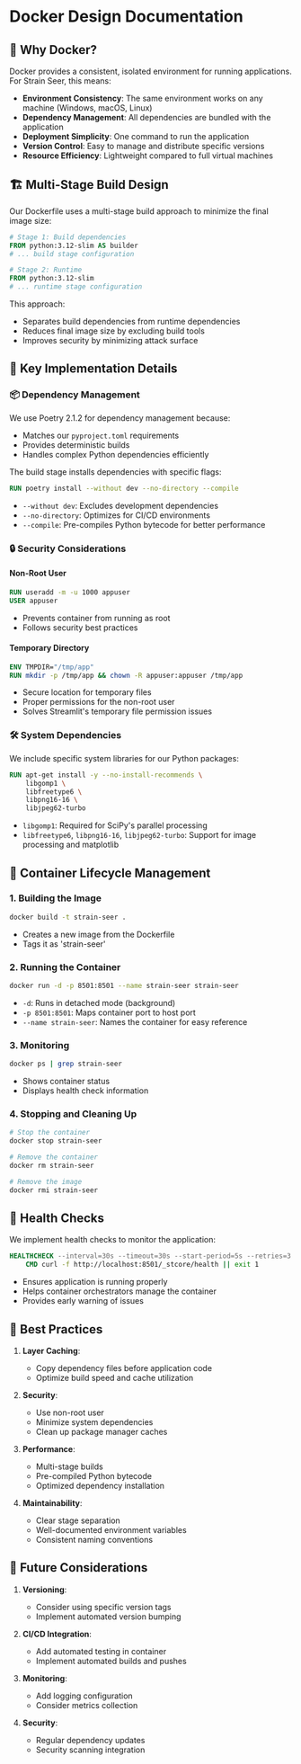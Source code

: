 # Docker Design Documentation

## 🎯 Why Docker?

Docker provides a consistent, isolated environment for running applications. For Strain Seer, this means:

- **Environment Consistency**: The same environment works on any machine (Windows, macOS, Linux)
- **Dependency Management**: All dependencies are bundled with the application
- **Deployment Simplicity**: One command to run the application
- **Version Control**: Easy to manage and distribute specific versions
- **Resource Efficiency**: Lightweight compared to full virtual machines

## 🏗️ Multi-Stage Build Design

Our Dockerfile uses a multi-stage build approach to minimize the final image size:

```dockerfile
# Stage 1: Build dependencies
FROM python:3.12-slim AS builder
# ... build stage configuration

# Stage 2: Runtime
FROM python:3.12-slim
# ... runtime stage configuration
```

This approach:

- Separates build dependencies from runtime dependencies
- Reduces final image size by excluding build tools
- Improves security by minimizing attack surface

## 🔧 Key Implementation Details

### 📦 Dependency Management

We use Poetry 2.1.2 for dependency management because:

- Matches our `pyproject.toml` requirements
- Provides deterministic builds
- Handles complex Python dependencies efficiently

The build stage installs dependencies with specific flags:

```dockerfile
RUN poetry install --without dev --no-directory --compile
```

- `--without dev`: Excludes development dependencies
- `--no-directory`: Optimizes for CI/CD environments
- `--compile`: Pre-compiles Python bytecode for better performance

### 🔒 Security Considerations

#### **Non-Root User**

```dockerfile
RUN useradd -m -u 1000 appuser
USER appuser
```

- Prevents container from running as root
- Follows security best practices

#### **Temporary Directory**

```dockerfile
ENV TMPDIR="/tmp/app"
RUN mkdir -p /tmp/app && chown -R appuser:appuser /tmp/app
```

- Secure location for temporary files
- Proper permissions for the non-root user
- Solves Streamlit's temporary file permission issues

### 🛠️ System Dependencies

We include specific system libraries for our Python packages:

```dockerfile
RUN apt-get install -y --no-install-recommends \
    libgomp1 \
    libfreetype6 \
    libpng16-16 \
    libjpeg62-turbo
```

- `libgomp1`: Required for SciPy's parallel processing
- `libfreetype6`, `libpng16-16`, `libjpeg62-turbo`: Support for image processing and matplotlib

## 🚀 Container Lifecycle Management

### 1. Building the Image

```bash
docker build -t strain-seer .
```

- Creates a new image from the Dockerfile
- Tags it as 'strain-seer'

### 2. Running the Container

```bash
docker run -d -p 8501:8501 --name strain-seer strain-seer
```

- `-d`: Runs in detached mode (background)
- `-p 8501:8501`: Maps container port to host port
- `--name strain-seer`: Names the container for easy reference

### 3. Monitoring

```bash
docker ps | grep strain-seer
```

- Shows container status
- Displays health check information

### 4. Stopping and Cleaning Up

```bash
# Stop the container
docker stop strain-seer

# Remove the container
docker rm strain-seer

# Remove the image
docker rmi strain-seer
```

## 🧪 Health Checks

We implement health checks to monitor the application:

```dockerfile
HEALTHCHECK --interval=30s --timeout=30s --start-period=5s --retries=3 \
    CMD curl -f http://localhost:8501/_stcore/health || exit 1
```

- Ensures application is running properly
- Helps container orchestrators manage the container
- Provides early warning of issues

## 📝 Best Practices

1. **Layer Caching**:
   - Copy dependency files before application code
   - Optimize build speed and cache utilization

2. **Security**:
   - Use non-root user
   - Minimize system dependencies
   - Clean up package manager caches

3. **Performance**:
   - Multi-stage builds
   - Pre-compiled Python bytecode
   - Optimized dependency installation

4. **Maintainability**:
   - Clear stage separation
   - Well-documented environment variables
   - Consistent naming conventions

## 🔄 Future Considerations

1. **Versioning**:
   - Consider using specific version tags
   - Implement automated version bumping

2. **CI/CD Integration**:
   - Add automated testing in container
   - Implement automated builds and pushes

3. **Monitoring**:
   - Add logging configuration
   - Consider metrics collection

4. **Security**:
   - Regular dependency updates
   - Security scanning integration
